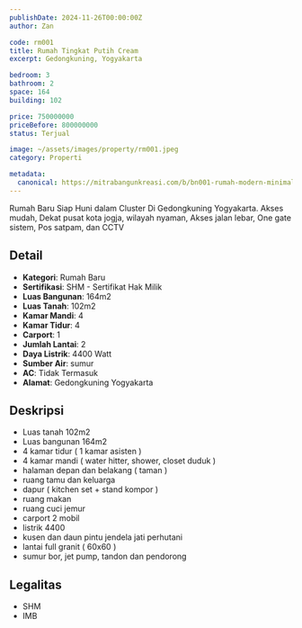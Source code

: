 ```yaml
---
publishDate: 2024-11-26T00:00:00Z
author: Zan

code: rm001
title: Rumah Tingkat Putih Cream
excerpt: Gedongkuning, Yogyakarta

bedroom: 3
bathroom: 2
space: 164
building: 102

price: 750000000
priceBefore: 800000000
status: Terjual

image: ~/assets/images/property/rm001.jpeg
category: Properti

metadata:
  canonical: https://mitrabangunkreasi.com/b/bn001-rumah-modern-minimalis
---
```


Rumah Baru Siap Huni dalam Cluster Di Gedongkuning Yogyakarta. Akses mudah, Dekat pusat kota jogja, wilayah nyaman, Akses jalan lebar, One gate sistem, Pos satpam, dan CCTV

<!-- ![Gambar Rumah Tampak Depan](~/assets/images/products/b/bn001.jpeg) -->

## Detail

- **Kategori**: Rumah Baru
- **Sertifikasi**: SHM - Sertifikat Hak Milik
- **Luas Bangunan**: 164m2
- **Luas Tanah**: 102m2
- **Kamar Mandi**: 4
- **Kamar Tidur**: 4
- **Carport**: 1
- **Jumlah Lantai**: 2
- **Daya Listrik**: 4400 Watt
- **Sumber Air**: sumur
- **AC**: Tidak Termasuk
- **Alamat**: Gedongkuning Yogyakarta

## Deskripsi

- Luas tanah 102m2
- Luas bangunan 164m2
- 4 kamar tidur ( 1 kamar asisten )
- 4 kamar mandi ( water hitter, shower, closet duduk )
- halaman depan dan belakang ( taman )
- ruang tamu dan keluarga
- dapur ( kitchen set + stand kompor )
- ruang makan
- ruang cuci jemur
- carport 2 mobil
- listrik 4400
- kusen dan daun pintu jendela jati perhutani
- lantai full granit ( 60x60 )
- sumur bor, jet pump, tandon dan pendorong

## Legalitas
- SHM
- IMB